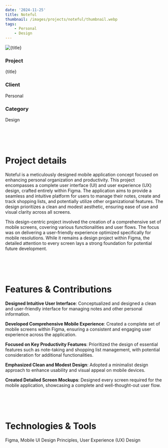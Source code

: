 ```yaml
---
date: '2024-11-25'
title: Noteful
thumbnail: /images/projects/noteful/thumbnail.webp
tags:
    - Personal
    - Design
---
```


<img src="/images/projects/noteful/thumbnail.webp" alt={title} class="w-full h-80 object-cover mb-4 rounded-lg" />

<div class="bg-neutral-900 flex flex-wrap gap-y-8 gap-x-20 justify-between px-8 py-6 rounded-lg xs:px-24">
    <div>
        <h3 class="!m-0 !mb-1 !font-semibold">Project</h3>
        <p class="!m-0">{title}</p>
    </div>
    <div>
        <h3 class="!m-0 !mb-1 !font-semibold">Client</h3>
        <p class="!m-0">Personal</p>
    </div>
    <div>
        <h3 class="!m-0 !mb-1 !font-semibold">Category</h3>
        <p class="!m-0">Design</p>
    </div>
</div>

<br />
<br />
<br />

# Project details

Noteful is a meticulously designed mobile application concept focused on enhancing personal organization and productivity. This project encompasses a complete user interface (UI) and user experience (UX) design, crafted entirely within Figma. The application aims to provide a seamless and intuitive platform for users to manage their notes, create and track shopping lists, and potentially utilize other organizational features. The design prioritizes a clean and modest aesthetic, ensuring ease of use and visual clarity across all screens.

This design-centric project involved the creation of a comprehensive set of mobile screens, covering various functionalities and user flows. The focus was on delivering a user-friendly experience optimized specifically for mobile resolutions. While it remains a design project within Figma, the detailed attention to every screen lays a strong foundation for potential future development.

<br />
<br />
<br />

# Features & Contributions

**Designed Intuitive User Interface**: Conceptualized and designed a clean and user-friendly interface for managing notes and other personal information.

**Developed Comprehensive Mobile Experience**: Created a complete set of mobile screens within Figma, ensuring a consistent and engaging user experience across the application.

**Focused on Key Productivity Features**: Prioritized the design of essential features such as note-taking and shopping list management, with potential consideration for additional functionalities.

**Emphasized Clean and Modest Design**: Adopted a minimalist design approach to enhance usability and visual appeal on mobile devices.

**Created Detailed Screen Mockups**: Designed every screen required for the mobile application, showcasing a complete and well-thought-out user flow.

<br />
<br />
<br />

# Technologies & Tools

Figma, Mobile UI Design Principles, User Experience (UX) Design
